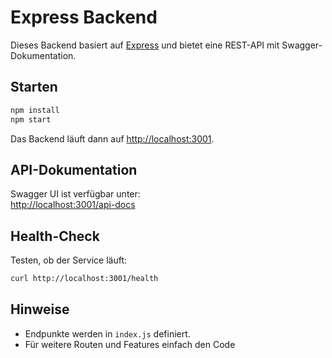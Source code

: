 # Express Backend

Dieses Backend basiert auf [Express](https://expressjs.com/) und bietet eine REST-API mit Swagger-Dokumentation.

## Starten

```sh
npm install
npm start
```

Das Backend läuft dann auf [http://localhost:3001](http://localhost:3001).

## API-Dokumentation

Swagger UI ist verfügbar unter:  
[http://localhost:3001/api-docs](http://localhost:3001/api-docs)

## Health-Check

Testen, ob der Service läuft:
```sh
curl http://localhost:3001/health
```

## Hinweise

- Endpunkte werden in `index.js` definiert.
- Für weitere Routen und Features einfach den Code